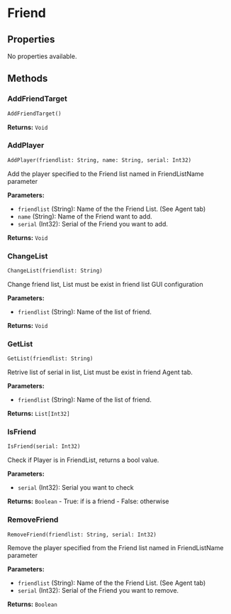 # Friend



## Properties

No properties available.

## Methods

### AddFriendTarget

```python
AddFriendTarget()
```

**Returns:** `Void`

### AddPlayer

```python
AddPlayer(friendlist: String, name: String, serial: Int32)
```

Add the player specified to the Friend list named in FriendListName parameter

**Parameters:**

- `friendlist` (String): Name of the the Friend List. (See Agent tab)
- `name` (String): Name of the Friend want to add.
- `serial` (Int32): Serial of the Friend you want to add.

**Returns:** `Void`

### ChangeList

```python
ChangeList(friendlist: String)
```

Change friend list, List must be exist in friend list GUI configuration

**Parameters:**

- `friendlist` (String): Name of the list of friend.

**Returns:** `Void`

### GetList

```python
GetList(friendlist: String)
```

Retrive list of serial in list, List must be exist in friend Agent tab.

**Parameters:**

- `friendlist` (String): Name of the list of friend.

**Returns:** `List[Int32]`

### IsFriend

```python
IsFriend(serial: Int32)
```

Check if Player is in FriendList, returns a bool value.

**Parameters:**

- `serial` (Int32): Serial you want to check

**Returns:** `Boolean` - True: if is a friend - False: otherwise

### RemoveFriend

```python
RemoveFriend(friendlist: String, serial: Int32)
```

Remove the player specified from the Friend list named in FriendListName parameter

**Parameters:**

- `friendlist` (String): Name of the the Friend List. (See Agent tab)
- `serial` (Int32): Serial of the Friend you want to remove.

**Returns:** `Boolean`

